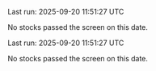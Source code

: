 

Last run: 2025-09-20 11:51:27 UTC

No stocks passed the screen on this date.



Last run: 2025-09-20 11:51:27 UTC

No stocks passed the screen on this date.

